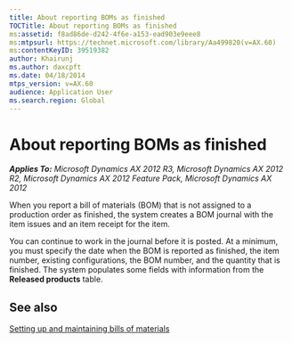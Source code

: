 ```yaml
---
title: About reporting BOMs as finished
TOCTitle: About reporting BOMs as finished
ms:assetid: f8ad86de-d242-4f6e-a153-ead903e9eee8
ms:mtpsurl: https://technet.microsoft.com/library/Aa499820(v=AX.60)
ms:contentKeyID: 39519382
author: Khairunj
ms.author: daxcpft
ms.date: 04/18/2014
mtps_version: v=AX.60
audience: Application User
ms.search.region: Global
---
```


# About reporting BOMs as finished 


_**Applies To:** Microsoft Dynamics AX 2012 R3, Microsoft Dynamics AX 2012 R2, Microsoft Dynamics AX 2012 Feature Pack, Microsoft Dynamics AX 2012_

When you report a bill of materials (BOM) that is not assigned to a production order as finished, the system creates a BOM journal with the item issues and an item receipt for the item.

You can continue to work in the journal before it is posted. At a minimum, you must specify the date when the BOM is reported as finished, the item number, existing configurations, the BOM number, and the quantity that is finished. The system populates some fields with information from the **Released products** table.

## See also

[Setting up and maintaining bills of materials](setting-up-and-maintaining-bills-of-materials.md)

  


